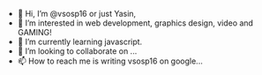 - 👋 Hi, I’m @vsosp16 or just Yasin,
- 👀 I’m interested in web development, graphics design, video and GAMING!
- 🌱 I’m currently learning javascript.
- 💞️ I’m looking to collaborate on ...
- 📫 How to reach me is writing vsosp16 on google... 

<!---
vsosp16/vsosp16 is a ✨ special ✨ repository because its `README.md` (this file) appears on your GitHub profile.
You can click the Preview link to take a look at your changes.
--->
